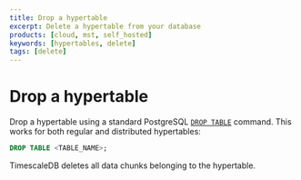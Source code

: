 ```yaml
---
title: Drop a hypertable
excerpt: Delete a hypertable from your database
products: [cloud, mst, self_hosted]
keywords: [hypertables, delete]
tags: [delete]
---
```


# Drop a hypertable

Drop a hypertable using a standard PostgreSQL [`DROP TABLE`][postgres-droptable]
command. This works for both regular and distributed hypertables:

```sql
DROP TABLE <TABLE_NAME>;
```

TimescaleDB deletes all data chunks belonging to the hypertable.

[postgres-droptable]: https://www.postgresql.org/docs/current/sql-droptable.html
